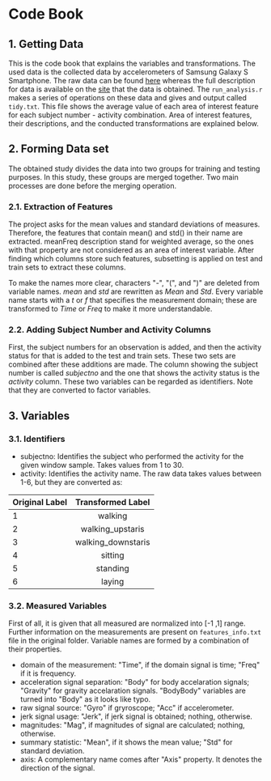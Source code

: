 # Code Book
## 1. Getting Data
This is the code book that explains the variables and transformations. The used data is the collected data by accelerometers of Samsung Galaxy S Smartphone. The raw data can be found [here](https://d396qusza40orc.cloudfront.net/getdata%2Fprojectfiles%2FUCI%20HAR%20Dataset.zip) whereas the full description for data is available on the [site](http://archive.ics.uci.edu/ml/datasets/Human+Activity+Recognition+Using+Smartphones) that the data is obtained. The `run_analysis.r` makes a series of operations on these data and gives and output called `tidy.txt`. This file shows the average value of each area of interest feature for each subject number - activity combination. Area of interest features, their descriptions, and the conducted transformations are explained below.

## 2. Forming Data set
The obtained study divides the data into two groups for training and testing purposes. In this study, these groups are merged together. Two main processes are done before the merging operation.

### 2.1. Extraction of Features
The project asks for the mean values and standard deviations of measures. Therefore, the features that contain mean() and std() in their name are extracted. meanFreq description stand for weighted average, so the ones with that property are not considered as an area of interest variable. After finding which columns store such features, subsetting is applied on test and train sets to extract these columns.

To make the names more clear, characters "-", "(", and ")" are deleted from variable names. *mean* and *std* are rewritten as *Mean* and *Std*. Every variable name starts with a *t* or *f* that specifies the measurement domain; these are transformed to *Time* or *Freq* to make it more understandable.

### 2.2. Adding Subject Number and Activity Columns
First, the subject numbers for an observation is added, and then the activity status for that is added to the test and train sets. These two sets are combined after these additions are made. The column showing the subject number is called *subjectno* and the one that shows the activity status is the *activity* column. These two variables can be regarded as identifiers. Note that they are converted to factor variables.

## 3. Variables
### 3.1. Identifiers
* subjectno: Identifies the subject who performed the activity for the given window sample. Takes values from 1 to 30.
* activity: Identifies the activity name. The raw data takes values between 1-6, but they are converted as:

| Original Label        | Transformed Label           |
| ------------- |:------------------:| 
| 1             | walking                             |
| 2             | walking_upstaris                    |
| 3             | walking_downstaris                  |
| 4             | sitting                             |
| 5             | standing                            |
| 6             | laying                              |

### 3.2. Measured Variables
First of all, it is given that all measured are normalized into [-1 ,1] range. Further information on the measurements are present on `features_info.txt` file in the original folder. Variable names are formed by a combination of their properties.

* domain of the measurement: "Time", if the domain signal is time; "Freq" if it is frequency.
* acceleration signal separation: "Body" for body accelaration signals; "Gravity" for gravity accelaration signals. "BodyBody" variables are turned into "Body" as it looks like typo.
* raw signal source: "Gyro" if gryroscope; "Acc" if accelerometer.
* jerk signal usage: "Jerk", if jerk signal is obtained; nothing, otherwise.
* magnitudes: "Mag", if magnitudes of signal are calculated; nothing, otherwise.
* summary statistic: "Mean", if it shows the mean value; "Std" for standard deviation.
* axis: A complementary name comes after "Axis" property. It denotes the direction of the signal.
